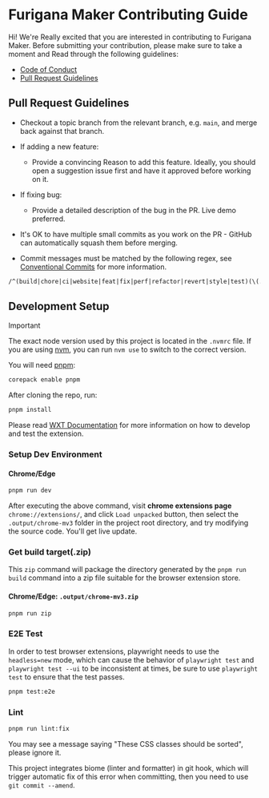 # Furigana Maker Contributing Guide

Hi! We're Really excited that you are interested in contributing to Furigana Maker. Before submitting your contribution, please make sure to take a moment and Read through the following guidelines:

- [Code of Conduct](https://www.contributor-covenant.org/version/1/4/code-of-conduct/)
- [Pull Request Guidelines](#pull-request-guidelines)

## Pull Request Guidelines

- Checkout a topic branch from the relevant branch, e.g. `main`, and merge back against that branch.

- If adding a new feature:

  - Provide a convincing Reason to add this feature. Ideally, you should open a suggestion issue first and have it approved before working on it.

- If fixing bug:

  - Provide a detailed description of the bug in the PR. Live demo preferred.

- It's OK to have multiple small commits as you work on the PR - GitHub can automatically squash them before merging.

- Commit messages must be matched by the following regex, see [Conventional Commits](https://www.conventionalcommits.org/en/v1.0.0/) for more information.

```txt
/^(build|chore|ci|website|feat|fix|perf|refactor|revert|style|test)(\(.+\))?: .{1,100}/
```

## Development Setup

> [!IMPORTANT]
> The exact node version used by this project is located in the `.nvmrc` file.
> If you are using [nvm](https://github.com/nvm-sh/nvm), you can run `nvm use` to switch to the correct version.

You will need [pnpm](https://pnpm.io):

```bash
corepack enable pnpm
```

After cloning the repo, run:

```bash
pnpm install
```

Please read [WXT Documentation](https://wxt.dev/get-started/introduction.html) for more information on how to develop and test the extension.

### Setup Dev Environment

#### Chrome/Edge

```bash
pnpm run dev
```

After executing the above command, visit **chrome extensions page** `chrome://extensions/`, and click `Load unpacked` button, then select the `.output/chrome-mv3` folder in the project root directory, and try modifying the source code. You'll get live update.


### Get build target(.zip)

This `zip` command will package the directory generated by the `pnpm run build` command into a zip file suitable for the browser extension store.

#### Chrome/Edge: `.output/chrome-mv3.zip`

```bash
pnpm run zip
```


### E2E Test

In order to test browser extensions, playwright needs to use the `headless=new` mode, which can cause the behavior of `playwright test` and `playwright test --ui` to be inconsistent at times, be sure to use `playwright test` to ensure that the test passes.

```bash
pnpm test:e2e
```

### Lint

```bash
pnpm run lint:fix
```

You may see a message saying "These CSS classes should be sorted", please ignore it.

This project integrates biome (linter and formatter) in git hook, which will trigger automatic fix of this error when committing, then you need to use `git commit --amend`.